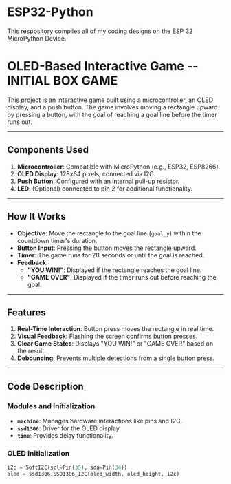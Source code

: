 # ESP32-Python
This respository compiles all of my coding designs on the ESP 32 MicroPython Device.

# OLED-Based Interactive Game -- INITIAL BOX GAME

This project is an interactive game built using a microcontroller, an OLED display, and a push button. The game involves moving a rectangle upward by pressing a button, with the goal of reaching a goal line before the timer runs out.

---

## Components Used
1. **Microcontroller**: Compatible with MicroPython (e.g., ESP32, ESP8266).
2. **OLED Display**: 128x64 pixels, connected via I2C.
3. **Push Button**: Configured with an internal pull-up resistor.
4. **LED**: (Optional) connected to pin 2 for additional functionality.

---

## How It Works
- **Objective**: Move the rectangle to the goal line (`goal_y`) within the countdown timer's duration.
- **Button Input**: Pressing the button moves the rectangle upward.
- **Timer**: The game runs for 20 seconds or until the goal is reached.
- **Feedback**:
  - **"YOU WIN!"**: Displayed if the rectangle reaches the goal line.
  - **"GAME OVER"**: Displayed if the timer runs out before reaching the goal.

---

## Features
1. **Real-Time Interaction**: Button press moves the rectangle in real time.
2. **Visual Feedback**: Flashing the screen confirms button presses.
3. **Clear Game States**: Displays "YOU WIN!" or "GAME OVER" based on the result.
4. **Debouncing**: Prevents multiple detections from a single button press.

---

## Code Description

### Modules and Initialization
- **`machine`**: Manages hardware interactions like pins and I2C.
- **`ssd1306`**: Driver for the OLED display.
- **`time`**: Provides delay functionality.

### OLED Initialization
```python
i2c = SoftI2C(scl=Pin(35), sda=Pin(34))
oled = ssd1306.SSD1306_I2C(oled_width, oled_height, i2c)



